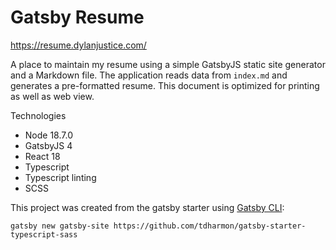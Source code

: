 # Gatsby Resume

https://resume.dylanjustice.com/

A place to maintain my resume using a simple GatsbyJS static site generator and a Markdown file.
The application reads data from `index.md` and generates a pre-formatted resume. This document is
optimized for printing as well as web view.

Technologies
- Node 18.7.0
- GatsbyJS 4
- React 18
- Typescript
- Typescript linting
- SCSS

This project was created from the gatsby starter using [Gatsby CLI](https://next.gatsbyjs.org/tutorial/part-zero/#install-the-gatsby-cli):

```
gatsby new gatsby-site https://github.com/tdharmon/gatsby-starter-typescript-sass
```

